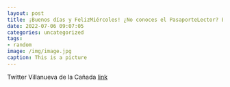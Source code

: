 ```yaml
---
layout: post
title: ¡Buenos días y FelizMiércoles! ¿No conoces el PasaporteLector? Es un concurso organizado por la Biblioteca Municipal F. Lázaro...
date: 2022-07-06 09:07:05
categories: uncategorized
tags:
- random
image: /img/image.jpg
caption: This is a picture
---
```

Twitter Villanueva de la Cañada [link](https://twitter.com/AytoVDLCanada/status/1544600869848719364)
